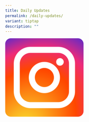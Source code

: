```yaml
---
title: Daily Updates
permalink: /daily-updates/
variant: tiptap
description: ""
---
```

<p></p><a class="isomer-image-wrapper" href="https://www.instagram.com/moesingapore/"><img style="width: 50%;" height="auto" width="100%" alt="" src="/images/instagram_icon.png"></a>
<p></p>